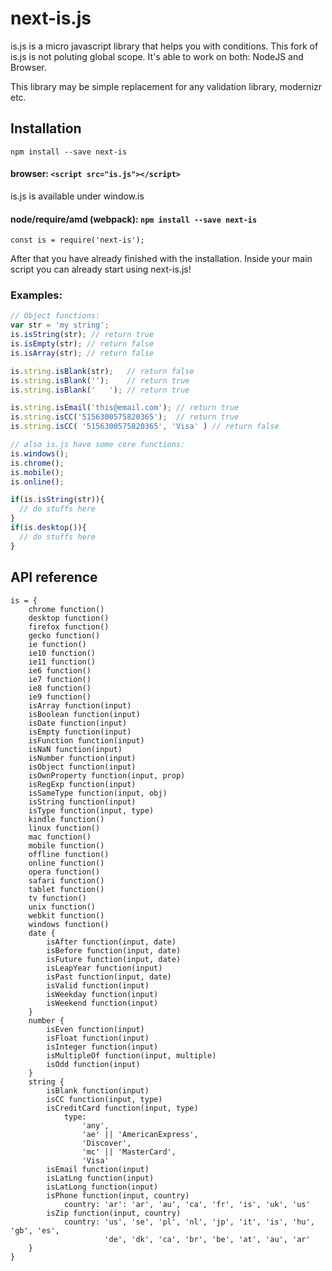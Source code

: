 # next-is.js
is.js is a micro javascript library that helps you with conditions.
This fork of is.js is not poluting global scope.
It's able to work on both: NodeJS and Browser.

This library may be simple replacement for any validation library, modernizr etc.

## Installation
`npm install --save next-is`


#### browser: `<script src="is.js"></script>`
is.js is available under window.is


#### node/require/amd (webpack): `npm install --save next-is`
`const is = require('next-is');`


After that you have already finished with the installation. Inside your main script you can already start using next-is.js!


### Examples:

```js
// Object functions:
var str = 'my string';
is.isString(str); // return true
is.isEmpty(str); // return false
is.isArray(str); // return false

is.string.isBlank(str);   // return false
is.string.isBlank('');    // return true
is.string.isBlank('   '); // return true

is.string.isEmail('this@email.com'); // return true
is.string.isCC('5156300575820365');  // return true
is.string.isCC( '5156300575820365', 'Visa' ) // return false

// also is.js have some core functions:
is.windows();
is.chrome();
is.mobile();
is.online();

if(is.isString(str)){
  // do stuffs here
}
if(is.desktop()){
  // do stuffs here
}
```

## API reference

```
is = {
	chrome function()
	desktop function()
	firefox function()
	gecko function()
	ie function()
	ie10 function()
	ie11 function()
	ie6 function()
	ie7 function()
	ie8 function()
	ie9 function()
	isArray function(input)
	isBoolean function(input)
	isDate function(input)
	isEmpty function(input)
	isFunction function(input)
	isNaN function(input)
	isNumber function(input)
	isObject function(input)
	isOwnProperty function(input, prop)
	isRegExp function(input)
	isSameType function(input, obj)
	isString function(input)
	isType function(input, type)
	kindle function()
	linux function()
	mac function()
	mobile function()
	offline function()
	online function()
	opera function()
	safari function()
	tablet function()
	tv function()
	unix function()
	webkit function()
	windows function()
	date {
		isAfter function(input, date)
		isBefore function(input, date)
		isFuture function(input, date)
		isLeapYear function(input)
		isPast function(input, date)
		isValid function(input)
		isWeekday function(input)
		isWeekend function(input)
	}
	number {
		isEven function(input)
		isFloat function(input)
		isInteger function(input)
		isMultipleOf function(input, multiple)
		isOdd function(input)
	}
	string {
		isBlank function(input)
		isCC function(input, type)
		isCreditCard function(input, type)
			type:
				'any',
				'ae' || 'AmericanExpress',
				'Discover',
				'mc' || 'MasterCard',
				'Visa'
		isEmail function(input)
		isLatLng function(input)
		isLatLong function(input)
		isPhone function(input, country)
			country: 'ar': 'ar', 'au', 'ca', 'fr', 'is', 'uk', 'us'
		isZip function(input, country)
			country: 'us', 'se', 'pl', 'nl', 'jp', 'it', 'is', 'hu', 'gb', 'es',
					 'de', 'dk', 'ca', 'br', 'be', 'at', 'au', 'ar'
	}
}
```
